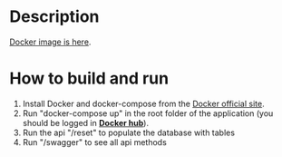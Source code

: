 # Description

[Docker image is here](https://hub.docker.com/r/chapurin/tournament.service//).

# How to build and run
1. Install Docker and docker-compose from the [Docker official site](https://www.docker.com/).
3. Run "docker-compose up" in the root folder of the application (you should be logged in [**Docker hub**](https://hub.docker.com/)).
4. Run the api "/reset" to populate the database with tables
5. Run "/swagger" to see all api methods

